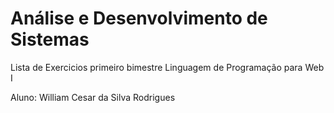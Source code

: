 # Análise e Desenvolvimento de Sistemas
Lista de Exercicios primeiro bimestre
Linguagem de Programação para Web I

Aluno: William Cesar da Silva Rodrigues
